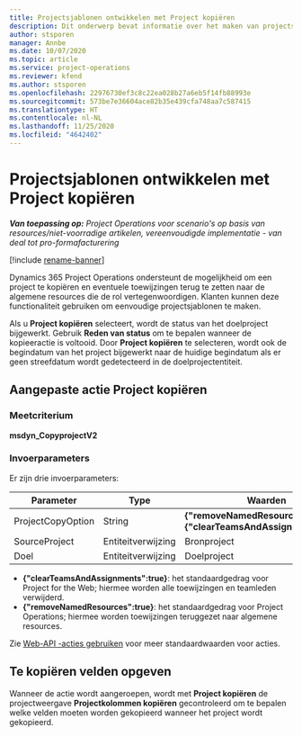 ```yaml
---
title: Projectsjablonen ontwikkelen met Project kopiëren
description: Dit onderwerp bevat informatie over het maken van projectsjablonen met de aangepaste actie Project kopiëren.
author: stsporen
manager: Annbe
ms.date: 10/07/2020
ms.topic: article
ms.service: project-operations
ms.reviewer: kfend
ms.author: stsporen
ms.openlocfilehash: 22976730ef3c8c22ea028b27a6eb5f14fb88993e
ms.sourcegitcommit: 573be7e36604ace82b35e439cfa748aa7c587415
ms.translationtype: HT
ms.contentlocale: nl-NL
ms.lasthandoff: 11/25/2020
ms.locfileid: "4642402"
---
```

# <a name="develop-project-templates-with-copy-project"></a>Projectsjablonen ontwikkelen met Project kopiëren

_**Van toepassing op:** Project Operations voor scenario's op basis van resources/niet-voorradige artikelen, vereenvoudigde implementatie - van deal tot pro-formafacturering_

[!include [rename-banner](~/includes/cc-data-platform-banner.md)]

Dynamics 365 Project Operations ondersteunt de mogelijkheid om een project te kopiëren en eventuele toewijzingen terug te zetten naar de algemene resources die de rol vertegenwoordigen. Klanten kunnen deze functionaliteit gebruiken om eenvoudige projectsjablonen te maken.

Als u **Project kopiëren** selecteert, wordt de status van het doelproject bijgewerkt. Gebruik **Reden van status** om te bepalen wanneer de kopieeractie is voltooid. Door **Project kopiëren** te selecteren, wordt ook de begindatum van het project bijgewerkt naar de huidige begindatum als er geen streefdatum wordt gedetecteerd in de doelprojectentiteit.

## <a name="copy-project-custom-action"></a>Aangepaste actie Project kopiëren 

### <a name="name"></a>Meetcriterium 

**msdyn_CopyprojectV2**

### <a name="input-parameters"></a>Invoerparameters
Er zijn drie invoerparameters:

| Parameter          | Type   | Waarden                                                   | 
|--------------------|--------|----------------------------------------------------------|
| ProjectCopyOption  | String | **{"removeNamedResources":true}** of **{"clearTeamsAndAssignments":true}** |
| SourceProject      | Entiteitverwijzing | Bronproject |
| Doel             | Entiteitverwijzing | Doelproject |


- **{"clearTeamsAndAssignments":true}**: het standaardgedrag voor Project for the Web; hiermee worden alle toewijzingen en teamleden verwijderd.
- **{"removeNamedResources":true}**: het standaardgedrag voor Project Operations; hiermee worden toewijzingen teruggezet naar algemene resources.

Zie [Web-API -acties gebruiken](https://docs.microsoft.com/powerapps/developer/common-data-service/webapi/use-web-api-actions) voor meer standaardwaarden voor acties.

## <a name="specify-fields-to-copy"></a>Te kopiëren velden opgeven 
Wanneer de actie wordt aangeroepen, wordt met **Project kopiëren** de projectweergave **Projectkolommen kopiëren** gecontroleerd om te bepalen welke velden moeten worden gekopieerd wanneer het project wordt gekopieerd.
